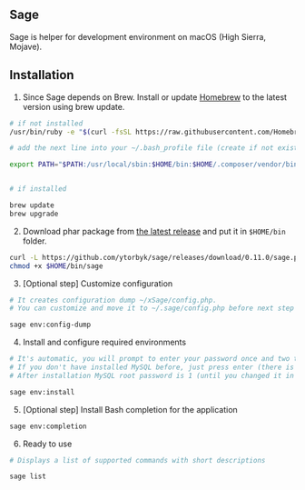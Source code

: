 
## Sage

Sage is helper for development environment on macOS (High Sierra, Mojave).


## Installation

1. Since Sage depends on Brew. Install or update [Homebrew](https://brew.sh/) to the latest version using brew update.
```bash
# if not installed
/usr/bin/ruby -e "$(curl -fsSL https://raw.githubusercontent.com/Homebrew/install/master/install)"

# add the next line into your ~/.bash_profile file (create if not exists)

export PATH="$PATH:/usr/local/sbin:$HOME/bin:$HOME/.composer/vendor/bin"


# if installed

brew update
brew upgrade
```

2. Download phar package from [the latest release](https://github.com/ytorbyk/sage/releases/latest) and put it in `$HOME/bin` folder.
```bash
curl -L https://github.com/ytorbyk/sage/releases/download/0.11.0/sage.phar > $HOME/bin/sage
chmod +x $HOME/bin/sage
```

3. [Optional step] Customize configuration
```bash
# It creates configuration dump ~/xSage/config.php.
# You can customize and move it to ~/.sage/config.php before next step if you want.

sage env:config-dump
```

4. Install and configure required environments
```bash
# It's automatic, you will prompt to enter your password once and two times MySQL root password.
# If you don't have installed MySQL before, just press enter (there is no password by default).
# After installation MySQL root password is 1 (until you changed it in ~/.sage/config.php config in node mysql.password)

sage env:install
```

5. [Optional step] Install Bash completion for the application
```bash
sage env:completion
```

6. Ready to use
```bash
# Displays a list of supported commands with short descriptions

sage list
```
